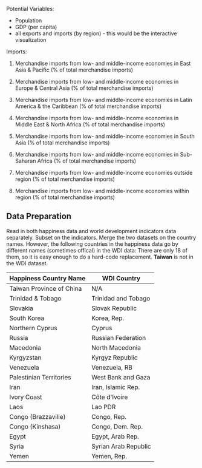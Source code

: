 Potential Variables:
- Population
- GDP (per capita)
- all exports and imports (by region) - this would be the interactive visualization 


Imports:
1. Merchandise imports from low- and middle-income economies in East Asia & Pacific (% of total merchandise imports)
2. Merchandise imports from low- and middle-income economies in Europe & Central Asia (% of total merchandise imports)
3. Merchandise imports from low- and middle-income economies in Latin America & the Caribbean (% of total merchandise imports)
4. Merchandise imports from low- and middle-income economies in Middle East & North Africa (% of total merchandise imports)
5. Merchandise imports from low- and middle-income economies in South Asia (% of total merchandise imports)
6. Merchandise imports from low- and middle-income economies in Sub-Saharan Africa (% of total merchandise imports)

7. Merchandise imports from low- and middle-income economies outside region (% of total merchandise imports)
8. Merchandise imports from low- and middle-income economies within region (% of total merchandise imports)


## Data Preparation
Read in both happiness data and world development indicators data separately. Subset on the indicators. Merge the two datasets on the country names. However, the following countries in the happiness data go by different names (sometimes offical) in the WDI data: There are only 18 of them, so it is easy enough to do a hard-code replacement. **Taiwan** is not in the WDI dataset.

| Happiness Country Name | WDI Country |
|------------------------|-------------|
| Taiwan Province of China | N/A |
| Trinidad & Tobago | Trinidad and Tobago |
| Slovakia | Slovak Republic |
| South Korea | Korea, Rep. |
| Northern Cyprus | Cyprus |
| Russia | Russian Federation |
| Macedonia | North Macedonia |
| Kyrgyzstan | Kyrgyz Republic |
| Venezuela | Venezuela, RB |
| Palestinian Territories | West Bank and Gaza |
| Iran | Iran, Islamic Rep. |
| Ivory Coast | Côte d'Ivoire |
| Laos | Lao PDR |
| Congo (Brazzaville) | Congo, Rep. |
| Congo (Kinshasa) | Congo, Dem. Rep. |
| Egypt | Egypt, Arab Rep. |
| Syria | Syrian Arab Republic |
| Yemen | Yemen, Rep. |
